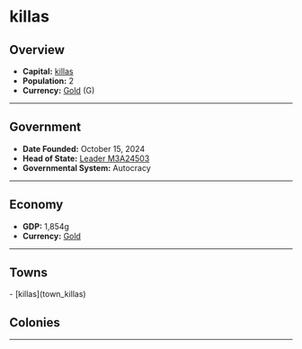 <!--UNDEDITED FILE, remove this entire line if this file has been edited!-->
# <!--NAME-->killas<!--NAME-->

## Overview

- **Capital:** <!--CAPITAL_LINK-->[killas](killas_town)<!--CAPITAL_LINK-->
- **Population:** <!--POPULATION-->2<!--POPULATION-->
- **Currency:** <!--CURRENCY_LINK-->[Gold](Gold_currency)<!--CURRENCY_LINK--> (<!--CURRENCY_ABV-->G<!--CURRENCY_ABV-->)

---

## Government

- **Date Founded:** <!--FOUNDED-->October 15, 2024<!--FOUNDED-->
- **Head of State:** <!--LEADER_TITLE_LINK-->[Leader M3A24503](M3A24503_user)<!--LEADER_TITLE_LINK-->
- **Governmental System:** <!--GOVERNMENT-->Autocracy<!--GOVERNMENT-->

---

## Economy

- **GDP:** <!--GDP-->1,854g<!--GDP-->
- **Currency:** <!--CURRENCY_LINK-->[Gold](Gold_currency)<!--CURRENCY_LINK-->

---

## Towns

<!--TOWNS-->- [killas](town_killas)<!--TOWNS-->

## Colonies

<!--COLONIES--><!--COLONIES-->

---